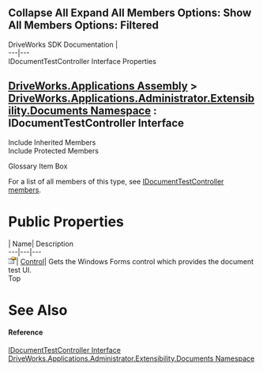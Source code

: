 Collapse All Expand All Members Options: Show All  Members Options: Filtered   
---  
DriveWorks SDK Documentation  |   
---|---  
IDocumentTestController Interface Properties   
  
[DriveWorks.Applications Assembly](topic13.md) > [DriveWorks.Applications.Administrator.Extensibility.Documents Namespace](topic1507.md) : IDocumentTestController Interface  
---  
  
Include Inherited Members    
Include Protected Members    


Glossary Item Box

For a list of all members of this type, see [IDocumentTestController members](topic1533.md).

# Public Properties

| Name| Description  
---|---|---  
![ Property](dotnetimages/Property.gif)| [Control](topic1539.md)| Gets the Windows Forms control which provides the document test UI.   
Top

# See Also

#### Reference

[IDocumentTestController Interface](topic1532.md)   
[DriveWorks.Applications.Administrator.Extensibility.Documents Namespace](topic1507.md)


